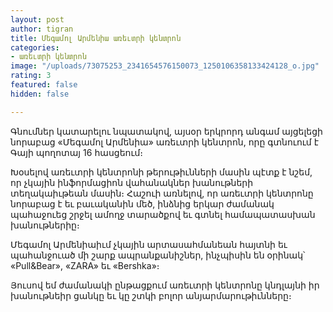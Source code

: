 ```yaml
---
layout: post
author: tigran
title: Մեգամոլ Արմենիա առեւտրի կենտրոն
categories:
- առեւտրի կենտրոն
image: "/uploads/73075253_2341654576150073_1250106358133424128_o.jpg"
rating: 3
featured: false
hidden: false

---
```

Գնումներ կատարելու նպատակով, այսօր երկրորդ անգամ այցելեցի նորաբաց «Մեգամոլ Արմենիա» առեւտրի կենտրոն, որը գտնուում է Գայի պողոտայ 16 հասցեում։

Խօսելով առեւտրի կենտրոնի թերութիւնների մասին պէտք է նշեմ, որ չկային ինֆորմացիոն վահանակներ խանութների տեղակաիւթեան մասին։ Հաշուի առնելով, որ առեւտրի կենտրոնը նորաբաց է եւ բաւականին մեծ, ինձնից երկար ժամանակ պահաջուեց շրջել ամողջ տարածքով եւ գտնել համապատասխան խանութներիը։

Մեգամոլ Արմենիաիւմ չկային արտասահմանեան հայտնի եւ պահանջուած մի շարք ապրանքանիշներ, ինչպիսին են օրինակ՝ «Pull&Bear», «ZARA» եւ «Bershka»։

Յուսով եմ ժամանակի ընթացքում առեւտրի կենտրոնը կնդլայնի իր խանութնեիր ցանկը եւ կը շտկի բոլոր անյարմարութիւնները։